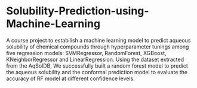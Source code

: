 # Solubility-Prediction-using-Machine-Learning
A course project to estabilish a machine learning model to predict aqueous solubility of chemical compounds through hyperparameter tunings among five regression models: SVMRegressor, RandomForest, XGBoost, KNeighborRegressor and LinearRegression. 
Using the dataset extracted from the AqSolDB, We successfully built a random forest model to predict the aqueous solubility and the conformal prediction model to evaluate the accuracy of RF model at different confidence levels. 
